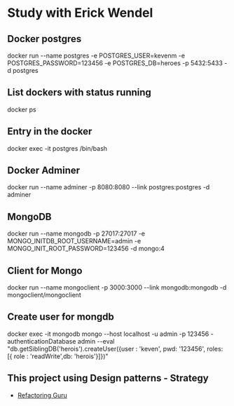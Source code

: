 # Study with Erick Wendel

## Docker postgres

docker run --name postgres -e POSTGRES_USER=kevenm -e POSTGRES_PASSWORD=123456 -e POSTGRES_DB=heroes -p 5432:5433 -d postgres

## List dockers with status running

docker ps

## Entry in the docker

docker exec -it postgres /bin/bash

## Docker Adminer

docker run --name adminer -p 8080:8080 --link postgres:postgres -d adminer

## MongoDB

docker run --name mongodb -p 27017:27017 -e MONGO_INITDB_ROOT_USERNAME=admin -e MONGO_INIT_ROOT_PASSWORD=123456 -d mongo:4

## Client for Mongo

docker run --name mongoclient -p 3000:3000 --link mongodb:mongodb -d mongoclient/mongoclient

## Create user for mongdb

docker exec -it mongodb mongo --host localhost -u admin -p 123456 -authenticationDatabase admin --eval "db.getSiblingDB('herois').createUser({user : 'keven', pwd: '123456', roles: [{ role : 'readWrite',db: 'herois'}]})"

## This project using Design patterns - Strategy

- [Refactoring Guru](https://refactoring.guru/pt-br/design-patterns/strategy)